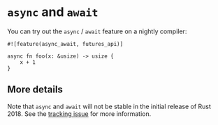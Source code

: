 # `async` and `await`

You can try out the `async` / `await` feature on a nightly compiler:

```rust,ignore
#![feature(async_await, futures_api)]

async fn foo(x: &usize) -> usize {
    x + 1
}
```

## More details

Note that `async` and `await` will not be stable in the initial release of
Rust 2018. See the [tracking issue](https://github.com/rust-lang/rust/issues/50547)
for more information.
